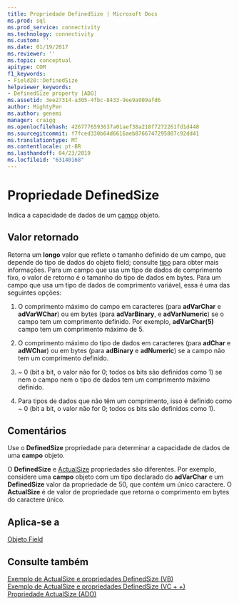 ```yaml
---
title: Propriedade DefinedSize | Microsoft Docs
ms.prod: sql
ms.prod_service: connectivity
ms.technology: connectivity
ms.custom: ''
ms.date: 01/19/2017
ms.reviewer: ''
ms.topic: conceptual
apitype: COM
f1_keywords:
- Field20::DefinedSize
helpviewer_keywords:
- DefinedSize property [ADO]
ms.assetid: 3ee27314-a305-4fbc-8433-9ee9a909afd6
author: MightyPen
ms.author: genemi
manager: craigg
ms.openlocfilehash: 4267776593637a01aef38a218f7272261fd1d448
ms.sourcegitcommit: f7fced330b64d6616aeb8766747295807c92dd41
ms.translationtype: MT
ms.contentlocale: pt-BR
ms.lasthandoff: 04/23/2019
ms.locfileid: "63140168"
---
```

# <a name="definedsize-property"></a>Propriedade DefinedSize
Indica a capacidade de dados de um [campo](../../../ado/reference/ado-api/field-object.md) objeto.  
  
## <a name="return-value"></a>Valor retornado  
 Retorna um **longo** valor que reflete o tamanho definido de um campo, que depende do tipo de dados do objeto field; consulte [tipo](../../../ado/reference/ado-api/type-property-ado.md) para obter mais informações. Para um campo que usa um tipo de dados de comprimento fixo, o valor de retorno é o tamanho do tipo de dados em bytes. Para um campo que usa um tipo de dados de comprimento variável, essa é uma das seguintes opções:  
  
1.  O comprimento máximo do campo em caracteres (para **adVarChar** e **adVarWChar**) ou em bytes (para **adVarBinary**, e **adVarNumeric**) se o campo tem um comprimento definido. Por exemplo, **adVarChar(5)** campo tem um comprimento máximo de 5.  
  
2.  O comprimento máximo do tipo de dados em caracteres (para **adChar** e **adWChar**) ou em bytes (para **adBinary** e **adNumeric**) se a campo não tem um comprimento definido.  
  
3.  ~ 0 (bit a bit, o valor não for 0; todos os bits são definidos como 1) se nem o campo nem o tipo de dados tem um comprimento máximo definido.  
  
4.  Para tipos de dados que não têm um comprimento, isso é definido como ~ 0 (bit a bit, o valor não for 0; todos os bits são definidos como 1).  
  
## <a name="remarks"></a>Comentários  
 Use o **DefinedSize** propriedade para determinar a capacidade de dados de uma **campo** objeto.  
  
 O **DefinedSize** e [ActualSize](../../../ado/reference/ado-api/actualsize-property-ado.md) propriedades são diferentes. Por exemplo, considere uma **campo** objeto com um tipo declarado do **adVarChar** e um **DefinedSize** valor da propriedade de 50, que contém um único caractere. O **ActualSize** é de valor de propriedade que retorna o comprimento em bytes do caractere único.  
  
## <a name="applies-to"></a>Aplica-se a  
 [Objeto Field](../../../ado/reference/ado-api/field-object.md)  
  
## <a name="see-also"></a>Consulte também  
 [Exemplo de ActualSize e propriedades DefinedSize (VB)](../../../ado/reference/ado-api/actualsize-and-definedsize-properties-example-vb.md)   
 [Exemplo de ActualSize e propriedades DefinedSize (VC + +)](../../../ado/reference/ado-api/actualsize-and-definedsize-properties-example-vc.md)   
 [Propriedade ActualSize (ADO)](../../../ado/reference/ado-api/actualsize-property-ado.md)
